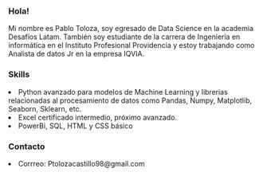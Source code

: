 ### Hola!

Mi nombre es Pablo Toloza, soy egresado de Data Science en la academia Desafíos Latam. También soy estudiante de la carrera de Ingeniería en informática en el Instituto Profesional Providencia y estoy trabajando como Analista de datos Jr en la empresa IQVIA.

### Skills

<li>Python avanzado para modelos de Machine Learning y librerias relacionadas al procesamiento de datos como Pandas, Numpy, Matplotlib, Seaborn, Sklearn, etc.</li>
<li>Excel certificado intermedio, próximo avanzado.</li>
<li>PowerBi, SQL, HTML y CSS básico</li>

### Contacto

<li> Corrreo: Ptolozacastillo98@gmail.com </li>
  
